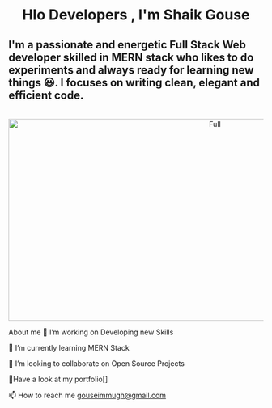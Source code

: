                                    
 


  <h1 align="center"> Hlo Developers , I'm Shaik Gouse  </h1> 
  
  <h2>I'm a passionate and energetic Full Stack Web developer skilled in MERN stack who likes to do experiments and always ready for learning new things 😃. I focuses on writing clean, elegant and efficient code.</h2>
  <div align="center">
	<br>
	<a href="https://github.com/sindresorhus/css-in-readme-like-wat/blame/main/header.svg">
		<img src="https://dvokhk8ohqhd8.cloudfront.net/assets/engineering_types/full_stack/hero_image-6d2af04d8ff26b2334e0f866b3e3671b8c5e32fca0f4883c2e6a35248e36d77d.svg" width="800" height="400" alt="Full">
	</a>
	<br>
</div>

  

  About me
🔭 I’m working on Developing new Skills

🌱 I’m currently learning MERN Stack                                 

👯 I’m looking to collaborate on Open Source Projects

💬Have a look at my portfolio[]

📫 How to reach me gouseimmugh@gmail.com

 

   



 
     
     
                    
                                                



         
 


<!--
**gouseimmu/gouseimmu** is a ✨ _special_ ✨ repository because its `README.md` (this file) appears on your GitHub profile.

Here are some ideas to get you started:

- 🔭 I’m currently working on Project
 
